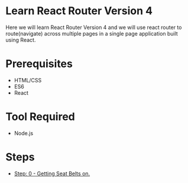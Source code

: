<h1> Learn React Router Version 4 </h1>

Here we will learn React Router Version 4 and we will use react router to route(navigate) across multiple pages in a single page application built using React.

<h1> Prerequisites </h1>
<ul>
  <li>HTML/CSS</li>
  <li>ES6</li>
  <li>React</li>
</ul>

<h1>Tool Required</h1>
<ul>
  <li>Node.js</li>
</ul>
<h1> Steps </h1>
<ul>
  <a href = 'https://github.com/NadeemShakya/ReactRouter-V4/tree/Step-0' > <li> Step: 0 - Getting Seat Belts on.</li> </a>
</ul>


